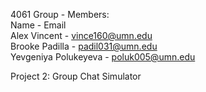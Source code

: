 4061 Group - Members:  
Name - Email  
Alex Vincent - vince160@umn.edu  
Brooke Padilla - padil031@umn.edu  
Yevgeniya Polukeyeva - poluk005@umn.edu  

Project 2: Group Chat Simulator
